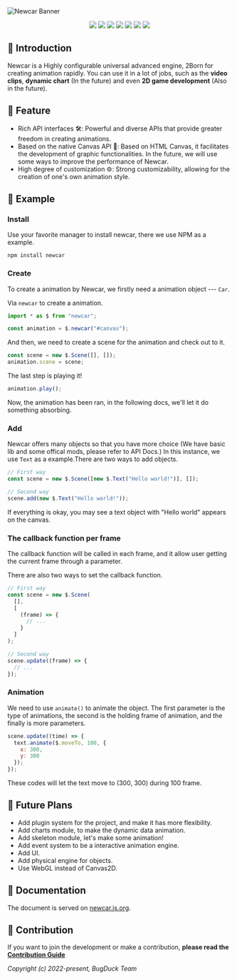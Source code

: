 <picture>
  <source media="(prefers-color-scheme: dark)" srcset="https://github.com/Bug-Duck/newcar/assets/73536163/0a17bf99-6ea5-483c-87f6-c9b284ad0030">
  <img alt="Newcar Banner" src="https://github.com/Bug-Duck/newcar/assets/73536163/02dc932c-b718-4f83-be2c-8e665760e2cd">
</picture>

<p align="center">
  <img src="https://img.shields.io/github/stars/Bug-Duck/newcar?color=yellowgreen&logo=github&style=flat-square" />
  <img src="https://img.shields.io/github/forks/Bug-Duck/newcar?logo=github&style=flat-square" />
  <img src="https://img.shields.io/github/license/Bug-Duck/newcar?color=skyblue&logo=github&style=flat-square" />
  <a href="https://twitter.com/bugduckteam"><img src="https://shields.io/badge/twitter-BugDuck_Team-blue?logo=twitter&style=flat-square" /></a>
  <a href="https://discord.gg/ANqgRc3C4b"><img src="https://shields.io/badge/discord-newcarjs-blue?logo=discord&style=flat-square" /></a>
  <a href="https://www.npmjs.com/package/newcar"><img src="https://img.shields.io/npm/dw/newcar.svg"/></a>
  <a href="https://www.npmjs.com/package/newcar"><img src="https://img.shields.io/npm/v/newcar.svg"/></a>
</p>

## 📔 Introduction

Newcar is a Highly configurable universal advanced engine, 2Born for creating animation rapidly. You can use it in a lot of jobs, such as the **video clips**, **dynamic chart** (In the future) and even **2D game development** (Also in the future).

## 🌟 Feature

- Rich API interfaces 🛠️: Powerful and diverse APIs that provide greater freedom in creating animations.
- Based on the native Canvas API 🧬: Based on HTML Canvas, it facilitates the development of graphic functionalities. In the future, we will use some ways to improve the performance of Newcar.
- High degree of customization ⚙️: Strong customizability, allowing for the creation of one's own animation style.

## 🔖 Example

### Install
Use your favorite manager to install newcar, there we use NPM as a example.

```shell
npm install newcar
```

### Create

To create a animation by Newcar, we firstly need a animation object --- `Car`.

Via `newcar` to create a animation.

```javascript
import * as $ from "newcar";

const animation = $.newcar("#canvas");
```

And then, we need to create a scene for the animation and check out to it.

```javascript
const scene = new $.Scene([], []);
animation.scene = scene;
```

The last step is playing it!

```javascript
animation.play();
```

Now, the animation has been ran, in the following docs, we'll let it do something absorbing.

### Add

Newcar offers many objects so that you have more choice (We have basic lib and some offical mods, please refer to API Docs.) In this instance, we use `Text` as a example.There are two ways to add objects.

```javascript
// First way
const scene = new $.Scene([new $.Text("Hello world!")], []);

// Second way
scene.add(new $.Text("Hello world!"));
```

If everything is okay, you may see a text object with "Hello world" appears on the canvas.

### The callback function per frame

The callback function will be called in each frame, and it allow user getting the current frame through a parameter.

There are also two ways to set the callback function.

```javascript
// First way
const scene = new $.Scene(
  [],
  [
    (frame) => {
      // ...
    }
  ]
);

// Second way
scene.update((frame) => {
  // ...
});
```

### Animation

We need to use `animate()` to animate the object. The first parameter is the type of animations, the second is the holding frame of animation, and the finally is more parameters.

```javascript
scene.update((time) => {
  text.animate($.moveTo, 100, {
    x: 300,
    y: 300
  });
});
```

These codes will let the text move to (300, 300) during 100 frame.


## 🧭 Future Plans

- Add plugin system for the project, and make it has more flexibility.
- Add charts module, to make the dynamic data animation.
- Add skeleton module, let's make some animation!
- Add event system to be a interactive animation engine.
- Add UI.
- Add physical engine for objects.
- Use WebGL instead of Canvas2D.

## 📖 Documentation

The document is served on [newcar.js.org](https://newcar.js.org).

## 📝 Contribution

If you want to join the development or make a contribution, **please read the [Contribution Guide](./doc/README.md)**

_Copyright (c) 2022-present, BugDuck Team_

